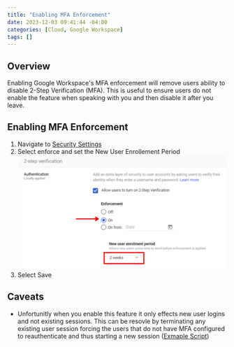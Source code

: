 ```yaml
---
title: "Enabling MFA Enforcement"
date: 2023-12-03 09:41:44 -04:00
categories: [Cloud, Google Workspace]
tags: []
---
```


## Overview
Enabling Google Workspace's MFA enforcement will remove users ability to disable 2-Step Verification (MFA). This is useful to ensure users do not enable the feature when speaking with you and then disable it after you leave.

## Enabling MFA Enforcement
1. Navigate to [Security Settings](https://admin.google.com/ac/security/2sv?journey=32)
2. Select enforce and set the New User Enrollement Period
![Image1](/assets/2023/MFA-Enforcement/image1.png)
3. Select Save

## Caveats
* Unfortunitly when you enable this feature it only effects new user logins and not existing sessions. This can be resovle by terminating any existing user session forcing the users that do not have MFA configured to reauthenticate and thus starting a new session ([Exmaple Script](https://www.ryanvanmassenhoven.com/assets/2023/MFA-Enforcement/lockout.ps1))